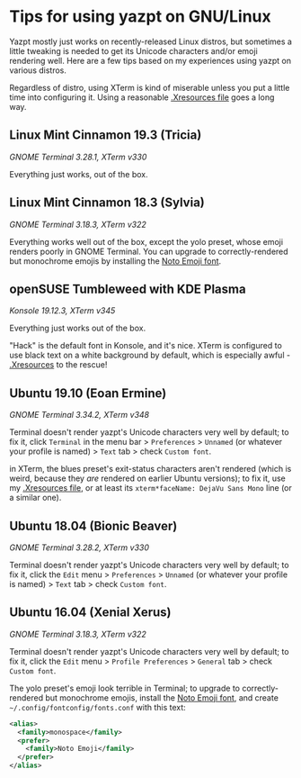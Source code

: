 # Tips for using yazpt on GNU/Linux

Yazpt mostly just works on recently-released Linux distros, but sometimes a little tweaking is needed to get its Unicode characters and/or emoji rendering well. Here are a few tips based on my experiences using yazpt on various distros.

Regardless of distro, using XTerm is kind of miserable unless you put a little time into configuring it. Using a reasonable [.Xresources file](./resources/Xresources) goes a long way.


## Linux Mint Cinnamon 19.3 (Tricia)

_GNOME Terminal 3.28.1, XTerm v330_

Everything just works, out of the box.


## Linux Mint Cinnamon 18.3 (Sylvia)

_GNOME Terminal 3.18.3, XTerm v322_

Everything works well out of the box, except the yolo preset, whose emoji renders poorly in GNOME Terminal. You can upgrade to correctly-rendered but monochrome emojis by installing the [Noto Emoji font](https://github.com/googlefonts/noto-emoji/blob/master/fonts/NotoEmoji-Regular.ttf).


## openSUSE Tumbleweed with KDE Plasma

_Konsole 19.12.3, XTerm v345_

Everything just works out of the box.

"Hack" is the default font in Konsole, and it's nice. XTerm is configured to use black text on a white background by default, which is especially awful - [.Xresources](./resources/Xresources) to the rescue!


## Ubuntu 19.10 (Eoan Ermine)

_GNOME Terminal 3.34.2, XTerm v348_

Terminal doesn't render yazpt's Unicode characters very well by default; to fix it, click `Terminal` in the menu bar > `Preferences` > `Unnamed` (or whatever your profile is named) > `Text` tab > check `Custom font`.

in XTerm, the blues preset's exit-status characters aren't rendered (which is weird, because they _are_ rendered on earlier Ubuntu versions); to fix it, use my [.Xresources file](./resources/Xresources), or at least its `xterm*faceName: DejaVu Sans Mono` line (or a similar one).


## Ubuntu 18.04 (Bionic Beaver)

_GNOME Terminal 3.28.2, XTerm v330_

Terminal doesn't render yazpt's Unicode characters very well by default; to fix it, click the `Edit` menu > `Preferences` > `Unnamed` (or whatever your profile is named) > `Text` tab > check `Custom font`.


## Ubuntu 16.04 (Xenial Xerus)

_GNOME Terminal 3.18.3, XTerm v322_

Terminal doesn't render yazpt's Unicode characters very well by default; to fix it, click the `Edit` menu > `Profile Preferences` > `General` tab > check `Custom font`.

The yolo preset's emoji look terrible in Terminal; to upgrade to correctly-rendered but monochrome emojis, install the [Noto Emoji font](https://github.com/googlefonts/noto-emoji/tree/master/fonts/NotoEmoji-Regular.ttf), and create `~/.config/fontconfig/fonts.conf` with this text:

```xml
<alias>
  <family>monospace</family>
  <prefer>
    <family>Noto Emoji</family>
  </prefer>
</alias>
```
